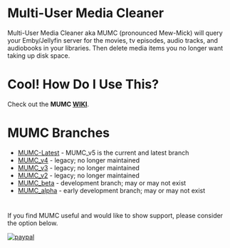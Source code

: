# Multi-User Media Cleaner
Multi-User Media Cleaner aka MUMC (pronounced Mew-Mick) will query your Emby/Jellyfin server for the movies, tv episodes, audio tracks, and audiobooks in your libraries. Then delete media items you no longer want taking up disk space.

# Cool! How Do I Use This?
Check out the **MUMC [WIKI](https://github.com/terrelsa13/MUMC/wiki)**.

# MUMC Branches
* [MUMC-Latest](https://github.com/terrelsa13/MUMC/tree/MUMC-Latest) - MUMC_v5 is the current and latest branch
* [MUMC_v4](https://github.com/terrelsa13/MUMC/tree/MUMC_v4) - legacy; no longer maintained
* [MUMC_v3](https://github.com/terrelsa13/MUMC/tree/MUMC_v3) - legacy; no longer maintained
* [MUMC_v2](https://github.com/terrelsa13/MUMC/tree/MUMC_v2) - legacy; no longer maintained
* [MUMC_beta](https://github.com/terrelsa13/MUMC/tree/MUMC_beta) - development branch; may or may not exist
* [MUMC_alpha](https://github.com/terrelsa13/MUMC/tree/MUMC_alpha) - early development branch; may or may not exist

#
If you find MUMC useful and would like to show support, please consider the option below.

[![paypal](https://www.paypalobjects.com/en_US/i/btn/btn_donateCC_LG.gif)](https://www.paypal.com/donate?hosted_button_id=4CFFHMJV3H4M2)
